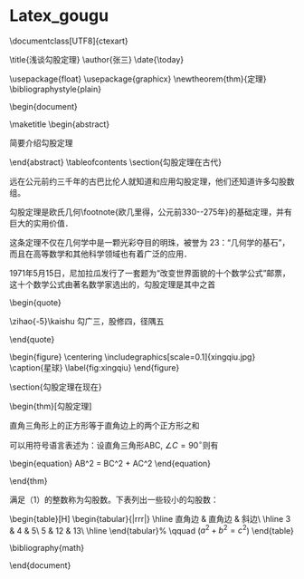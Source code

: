 # Latex_gougu
\documentclass[UTF8]{ctexart}

\title{浅谈勾股定理}
\author{张三}
\date{\today}

\usepackage{float}
\usepackage{graphicx}
\newtheorem{thm}{定理}
\bibliographystyle{plain}

\begin{document}

\maketitle
\begin{abstract}

简要介绍勾股定理

\end{abstract}
\tableofcontents
\section{勾股定理在古代}

远在公元前约三千年的古巴比伦人就知道和应用勾股定理，他们还知道许多勾股数组。


勾股定理是欧氏几何\footnote{欧几里得，公元前330--275年}的基础定理，并有巨大的实用价值．

这条定理不仅在几何学中是一颗光彩夺目的明珠，被誉为
23：“几何学的基石”，而且在高等数学和其他科学领域也有着广泛的应用．

1971年5月15日，尼加拉瓜发行了一套题为“改变世界面貌的十个数学公式”邮票，这十个数学公式由著名数学家选出的，勾股定理是其中之首

\begin{quote}

\zihao{-5}\kaishu   勾广三，股修四，径隅五

\end{quote}

\begin{figure}
   \centering
   \includegraphics[scale=0.1]{xingqiu.jpg}
   \caption{星球}
   \label{fig:xingqiu}
\end{figure}


\section{勾股定理在现在}


\begin{thm}[勾股定理]

直角三角形上的正方形等于直角边上的两个正方形之和

可以用符号语言表述为：设直角三角形ABC, $\angle C = 90^\circ$则有

\begin{equation}
AB^2 = BC^2 + AC^2
\end{equation}

\end{thm}

满足（1）的整数称为勾股数。下表列出一些较小的勾股数：

\begin{table}[H]
\begin{tabular}{|rrr|}
\hline
直角边  & 直角边  & 斜边\\
\hline
3 &  4  &  5\\
5 & 12 & 13\\
\hline
\end{tabular}%
\qquad
($a^2 + b^2 = c^2$)
\end{table}







\bibliography{math}



\end{document}